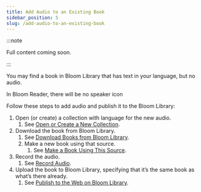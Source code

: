 ```yaml
---
title: Add Audio to an Existing Book
sidebar_position: 5
slug: /add-audio-to-an-existing-book
---
```




:::note

Full content coming soon.

:::




You may find a book in Bloom Library that has text in your language, but no audio.


In Bloom Reader, there will be no speaker icon 


Follow these steps to add audio and publish it to the Bloom Library:

1. Open (or create) a collection with language for the new audio.
	1. See [Open or Create a New Collection](/collections-tab#d99e8fe85cff4e22b4371f8dbfa77dae).
2. Download the book from Bloom Library.
	1. See [Download Books from Bloom Library](/download-books-bloom-library).
	2. Make a new book using that source.
		1. See [Make a Book Using This Source](/download-books-bloom-library#4379ef753963477e9004e0d1ed205b6a).
3. Record the audio.
	1. See [Record Audio](/record-audio).
4. Upload the book to Bloom Library, specifying that it’s the same book as what’s there already.
	1. See [Publish to the Web on Bloom Library](/publish-to-bloom-library).
